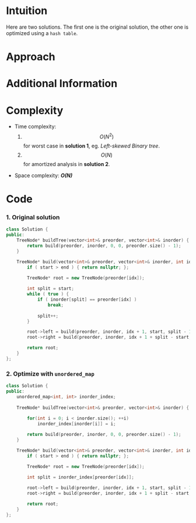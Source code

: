 # Intuition
Here are two solutions. The first one is the original solution, the other one is optimized using a `hash table`.
# Approach

# Additional Information

# Complexity
- Time complexity: 
    1. $$O(N^2)$$ for worst case in **solution 1**, eg. *Left-skewed Binary tree*.
    2. $$O(N)$$ for amortized analysis in **solution 2**.
<!-- Add your time complexity here, e.g. $$O(n)$$ -->

- Space complexity: ***O(N)***
<!-- Add your space complexity here, e.g. $$O(n)$$ -->

# Code
### 1. Original solution
```cpp
class Solution {
public:
    TreeNode* buildTree(vector<int>& preorder, vector<int>& inorder) {
        return build(preorder, inorder, 0, 0, preorder.size() - 1);
    }

    TreeNode* build(vector<int>& preorder, vector<int>& inorder, int idx, int start, int end) {
        if ( start > end ) { return nullptr; };
        
        TreeNode* root = new TreeNode(preorder[idx]);

        int split = start;
        while ( true ) {
            if ( inorder[split] == preorder[idx] )
                break;
            
            split++;
        }

        root->left = build(preorder, inorder, idx + 1, start, split - 1);
        root->right = build(preorder, inorder, idx + 1 + split - start, split + 1, end);

        return root;
    }
};
```
### 2. Optimize with `unordered_map`
```cpp
class Solution {
public:
    unordered_map<int, int> inorder_index;
    
    TreeNode* buildTree(vector<int>& preorder, vector<int>& inorder) {
        
        for(int i = 0; i < inorder.size(); ++i)
            inorder_index[inorder[i]] = i;

        return build(preorder, inorder, 0, 0, preorder.size() - 1);
    }

    TreeNode* build(vector<int>& preorder, vector<int>& inorder, int idx, int start, int end) {
        if ( start > end ) { return nullptr; };
        
        TreeNode* root = new TreeNode(preorder[idx]);

        int split = inorder_index[preorder[idx]];

        root->left = build(preorder, inorder, idx + 1, start, split - 1);
        root->right = build(preorder, inorder, idx + 1 + split - start, split + 1, end);

        return root;
    }
};
```
